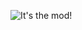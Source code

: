 ![It's the mod!](https://lh3.googleusercontent.com/FWa0QMSFP0IRGr4BScd7vrEcKjqboE_LRoK2YPajbUuYgrRmvDKQU8IfzMhpb7oljVpmpO8-P3OZ "Shades Of Nether Logo")
<!--stackedit_data:
eyJoaXN0b3J5IjpbLTExMTM3ODUzMDJdfQ==
-->